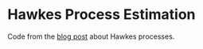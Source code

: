 Hawkes Process Estimation
=========================

Code from the [blog post](http://jheusser.github.io/2013/09/08/hawkes.html) about Hawkes processes.

